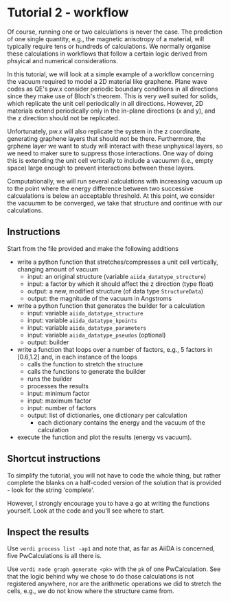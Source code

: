 # Tutorial 2 - workflow

Of course, running one or two calculations is never the case. The prediction of one single quantity, e.g., the magnetic anisotropy of a material, will typically require tens or hundreds of calculations. We normally organise these calculations in workflows that follow a certain logic derived from phsyical and numerical considerations.

In this tutorial, we will look at a simple example of a workflow concerning the vacuum required to model a 2D material like graphene. Plane wave codes as QE's pw.x consider periodic boundary conditions in all directions since they make use of Bloch's theorem. This is very well suited for solids, which replicate the unit cell periodically in all directions. However, 2D materials extend periodically only in the in-plane directions (x and y), and the z direction should not be replicated.

Unfortunately, pw.x will also replicate the system in the z coordinate, generating graphene layers that should not be there. Furthermore, the grphene layer we want to study will interact with these unphysical layers, so we need to maker sure to suppress those interactions. One way of doing this is extending the unit cell vertically to include a vacuumm (i.e., empty space) large enough to prevent interactions between these layers. 

Computationally, we will run several calculations with increasing vacuum up to the point where the energy difference between two successive calcualations is below an acceptable threshold. At this point, we consider the vacuumm to be converged, we take that structure and continue with our calculations.

## Instructions

Start from the file provided and make the following additions

- write a python function that stretches/compresses a unit cell vertically, changing amount of vacuum
  - input: an original structure (variable `aiida_datatype_structure`)
  - input: a factor by which it should affect the z direction (type float)
  - output: a new, modified structure (of data type `StructureData`) 
  - output: the magnitude of the vacuum in Angstroms
- write a python function that generates the builder for a calculation
  - input: variable `aiida_datatype_structure`
  - input: variable `aiida_datatype_kpoints`
  - input: variable `aiida_datatype_parameters`
  - input: variable `aiida_datatype_pseudos` (optional)
  - output: builder
- write a function that loops over a number of factors, e.g., 5 factors in [0.6,1.2] and, in each instance of the loops
  - calls the function to stretch the structure
  - calls the functions to generate the builder
  - runs the builder
  - processes the results
  - input: minimum factor
  - input: maximum factor
  - input: number of factors
  - output: list of dictionaries, one dictionary per calculation
    - each dictionary contains the energy and the vacuum of the calculation
- execute the function and plot the results (energy vs vacuum).

## Shortcut instructions

To simplify the tutorial, you will not have to code the whole thing, but rather complete the blanks on a half-coded version of the solution that is provided - look for the string 'complete'.

However, I strongly encourage you to have a go at writing the functions yourself. Look at the code and you'll see where to start. 

## Inspect the results

Use `verdi process list -ap1` and note that, as far as AiiDA is concerned, five PwCalculations is all there is. 

Use `verdi node graph generate <pk>` with the `pk` of one PwCalculation.
See that the logic behind why we chose to do those calculations is not registered anywhere, nor are the arithmetic operations we did to stretch the cells, e.g., we do not know where the structure came from.

